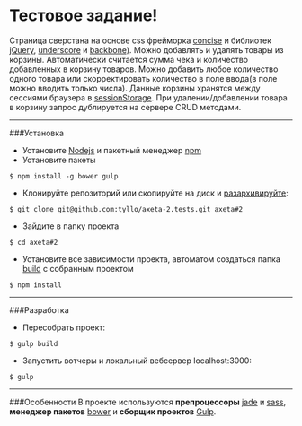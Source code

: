 Тестовое задание!
===================

Страница сверстана на основе css фрейморка [concise](http://concisecss.com) и библиотек [jQuery](http://jquery.com), [underscore](http://underscorejs.org) и [backbone)](http://backbonejs.org).
 Можно добавлять и удалять товары из корзины. Автоматически считается сумма чека и количество добавленных в корзину товаров. Можно добавить любое количество одного товара или скорректировать количество в поле ввода(в поле можно вводить только числа). Данные корзины хранятся между сессиями браузера в [sessionStorage](https://developer.mozilla.org/ru/docs/Web/API/Window/sessionStorage).
 При удалении/добавлении товара в корзину запрос дублируется на сервере CRUD методами.
 

----------
###Установка

- Установите [Nodejs](https://nodejs.org) и пакетный менеджер [npm](https://www.npmjs.com)
- Установите пакеты
```
$ npm install -g bower gulp
```
- Клонируйте репозиторий или скопируйте на диск и [разархивируйте](https://github.com/tyllo/axeta-2.tests/archive/master.zip):
```
$ git clone git@github.com:tyllo/axeta-2.tests.git axeta#2
```
-  Зайдите в папку проекта
```
$ cd axeta#2
```
- Установите все зависимости проекта,
автоматом создаться папка [build](https://github.com/tyllo/axeta-2.tests/tree/gh-pages) с собранным проектом
```
$ npm install
```

----------
###Разработка

- Пересобрать проект:
```
$ gulp build
```
- Запустить вотчеры и локальный вебсервер localhost:3000:
```
$ gulp
```
----------
###Особенности
В проекте используются **препроцессоры** [jade](http://jade-lang.com) и [sass](http://sass-lang.com), **менеджер пакетов** [bower](http://bower.io) и **сборщик проектов** [Gulp](http://gulpjs.com). 
